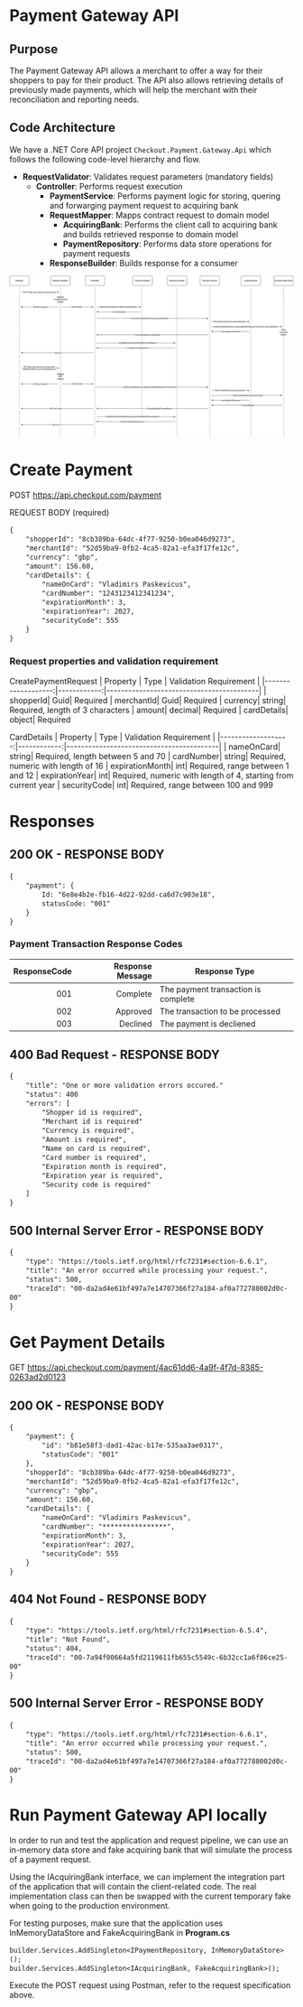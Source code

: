 # Payment Gateway API

## Purpose
The Payment Gateway API allows a merchant to offer a way for their shoppers to pay for their product. The API also allows retrieving details of previously made payments, which will help the merchant with their reconciliation and reporting needs.

## Code Architecture
We have a .NET Core API project `Checkout.Payment.Gateway.Api` which follows the following code-level hierarchy and flow.
- **RequestValidator**: Validates request parameters (mandatory fields)
    - **Controller**: Performs request execution
        - **PaymentService**: Performs payment logic for storing, quering and forwarging payment request to acquiring bank
        - **RequestMapper**: Mapps contract request to domain model
            - **AcquiringBank**: Performs the client call to acquiring bank and builds retrieved response to domain model 
            - **PaymentRepository**: Performs data store operations for payment requests
        - **ResponseBuilder**: Builds response for a consumer 

<img src="docs/diagrams/requests-pipeline.png">


# Create Payment
POST https://api.checkout.com/payment

REQUEST BODY (required)
```
{
    "shopperId": "8cb389ba-64dc-4f77-9250-b0ea046d9273",
    "merchantId": "52d59ba9-0fb2-4ca5-82a1-efa3f17fe12c",
    "currency": "gbp",
    "amount": 156.60,
    "cardDetails": {
        "nameOnCard": "Vladimirs Paskevicus",
        "cardNumber": "1243123412341234",
        "expirationMonth": 3,
        "expirationYear": 2027,
        "securityCode": 555
    }
}
```
### Request properties and validation requirement
CreatePaymentRequest
|           Property |        Type |                   Validation Requirement |
|-------------------:|------------:|------------------------------------------|
|           shopperId|         Guid| Required
|          merchantId|         Guid| Required
|            currency|       string| Required, length of 3 characters
|              amount|      decimal| Required
|         cardDetails|       object| Required

CardDetails
|           Property |        Type |                   Validation Requirement |
|-------------------:|------------:|------------------------------------------|
|          nameOnCard|       string| Required, length between 5 and 70
|          cardNumber|       string| Required, numeric with length of 16 
|     expirationMonth|          int| Required, range between 1 and 12
|      expirationYear|          int| Required, numeric with length of 4, starting from current year 
|        securityCode|          int| Required, range between 100 and 999

# Responses
## 200 OK - RESPONSE BODY
```
{
    "payment": {
        Id: "6e8e4b2e-fb16-4d22-92dd-ca6d7c903e18",
        statusCode: "001"
    }
}
```
### Payment Transaction Response Codes
|       ResponseCode |    Response Message | Response Type                            |
|-------------------:|--------------------:|------------------------------------------|
|                 001|             Complete| The payment transaction is complete
|                 002|             Approved| The transaction to be processed
|                 003|             Declined| The payment is decliened 

## 400 Bad Request - RESPONSE BODY
```
{
	"title": "One or more validation errors occured."
	"status": 400
    "errors": [
        "Shopper id is required",
        "Merchant id is required"
    	"Currency is required",
  		"Amount is required",
    	"Name on card is required",
  		"Card number is required",
    	"Expiration month is required",
  		"Expiration year is required",
    	"Security code is required"
    ]
}
```
## 500 Internal Server Error - RESPONSE BODY
```
{
    "type": "https://tools.ietf.org/html/rfc7231#section-6.6.1",
    "title": "An error occurred while processing your request.",
    "status": 500,
    "traceId": "00-da2ad4e61bf497a7e14707366f27a184-af0a772788002d0c-00"
}
```

# Get Payment Details
GET https://api.checkout.com/payment/4ac61dd6-4a9f-4f7d-8385-0263ad2d0123

## 200 OK - RESPONSE BODY
```
{
    "payment": {
        "id": "b81e58f3-dad1-42ac-b17e-535aa3ae0317",
        "statusCode": "001"
    },
    "shopperId": "8cb389ba-64dc-4f77-9250-b0ea046d9273",
    "merchantId": "52d59ba9-0fb2-4ca5-82a1-efa3f17fe12c",
    "currency": "gbp",
    "amount": 156.60,
    "cardDetails": {
        "nameOnCard": "Vladimirs Paskevicus",
        "cardNumber": "****************",
        "expirationMonth": 3,
        "expirationYear": 2027,
        "securityCode": 555
    }
}
```
## 404 Not Found - RESPONSE BODY
```
{
    "type": "https://tools.ietf.org/html/rfc7231#section-6.5.4",
    "title": "Not Found",
    "status": 404,
    "traceId": "00-7a94f00664a5fd2119611fb655c5549c-6b32cc1a6f86ce25-00"
}
```
## 500 Internal Server Error - RESPONSE BODY
```
{
    "type": "https://tools.ietf.org/html/rfc7231#section-6.6.1",
    "title": "An error occurred while processing your request.",
    "status": 500,
    "traceId": "00-da2ad4e61bf497a7e14707366f27a184-af0a772788002d0c-00"
}
```

# Run Payment Gateway API locally
In order to run and test the application and request pipeline, we can use an in-memory data store and fake acquiring bank that will simulate the process of a payment request. 

Using the IAcquiringBank interface, we can implement the integration part of the application that will contain the client-related code. The real implementation class can then be swapped with the current temporary fake when going to the production environment.

For testing purposes, make sure that the application uses InMemoryDataStore and FakeAcquiringBank in <b>Program.cs</b>

```
builder.Services.AddSingleton<IPaymentRepository, InMemoryDataStore>();
builder.Services.AddSingleton<IAcquiringBank, FakeAcquiringBank>();
```

Execute the POST request using Postman, refer to the request specification above.